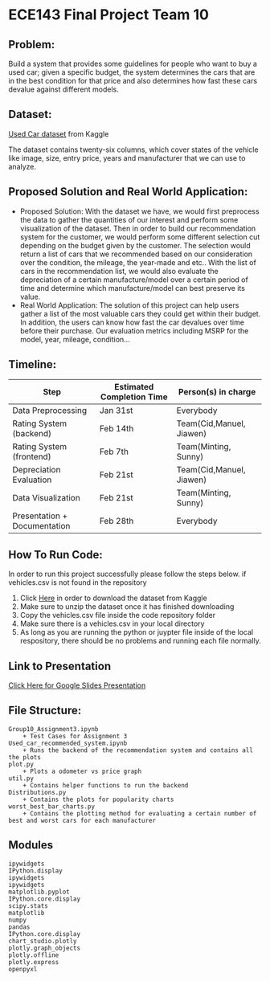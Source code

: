 # ECE143 Final Project Team 10


## Problem: 
Build a system that provides some guidelines for people who want to buy a used car; given a specific budget, the system determines the cars that are in the best condition for that price and also determines how fast these cars devalue against different models.
## Dataset: 
[Used Car dataset](https://www.kaggle.com/austinreese/craigslist-carstrucks-data) from Kaggle

The dataset contains twenty-six columns, which cover states of the vehicle like image, size, entry price, years and manufacturer that we can use to analyze.
## Proposed Solution and Real World Application:
- Proposed Solution: With the dataset we have, we would first preprocess the data to gather the quantities of our interest and perform some visualization of the dataset. Then in order to build our recommendation system for the customer, we would perform some different selection cut depending on the budget given by the customer. The selection would return a list of cars that we recommended based on our consideration over the condition, the mileage, the year-made and etc.. With the list of cars in the recommendation list, we would also evaluate the depreciation of a certain manufacture/model over a certain period of time and determine which manufacture/model can best preserve its value.
- Real World Application: The solution of this project can help users gather a list of the most valuable cars they could get within their budget. In addition, the users can know how fast the car devalues over time before their purchase. Our evaluation metrics including MSRP for the model, year, mileage, condition… 

## Timeline:
|  Step                        | Estimated Completion Time | Person(s) in charge      |
|------------------------------|---------------------------|--------------------------|
| Data Preprocessing           | Jan 31st                  | Everybody                |
| Rating System (backend)      | Feb 14th                  | Team(Cid,Manuel, Jiawen) |
| Rating System (frontend)     | Feb 7th                   | Team(Minting, Sunny)     |
| Depreciation Evaluation      | Feb 21st                  | Team(Cid,Manuel, Jiawen) |
| Data Visualization           | Feb 21st                  | Team(Minting, Sunny)     |
| Presentation + Documentation | Feb 28th                  | Everybody                |


## How To Run Code:
In order to run this project successfully please follow the steps below.
if vehicles.csv is not found in the repository
1. Click [Here](https://www.kaggle.com/austinreese/craigslist-carstrucks-data) in order to download the dataset from Kaggle
2. Make sure to unzip the dataset once it has finished downloading
3. Copy the vehicles.csv file inside the code repository folder
4. Make sure there is a vehicles.csv in your local directory
5. As long as you are running the python or juypter file inside of the local respository, there should be no problems and running each file normally.
        
## Link to Presentation
[Click Here for Google Slides Presentation](https://docs.google.com/presentation/d/1JSlg4pieSZyxN_lUIDyFe51r9pSUTss_vcwsqD657C8/edit?usp=sharing)
## File Structure:
    Group10_Assignment3.ipynb
        + Test Cases for Assignment 3
    Used_car_recommended_system.ipynb
        + Runs the backend of the recommendation system and contains all the plots
    plot.py
        + Plots a odometer vs price graph
    util.py
        + Contains helper functions to run the backend
    Distributions.py
        + Contains the plots for popularity charts
    worst_best_bar_charts.py
        + Contains the plotting method for evaluating a certain number of best and worst cars for each manufacturer
## Modules
    ipywidgets
    IPython.display
    ipywidgets
    ipywidgets
    matplotlib.pyplot
    IPython.core.display
    scipy.stats
    matplotlib 
    numpy
    pandas
    IPython.core.display
    chart_studio.plotly
    plotly.graph_objects
    plotly.offline
    plotly.express
    openpyxl
